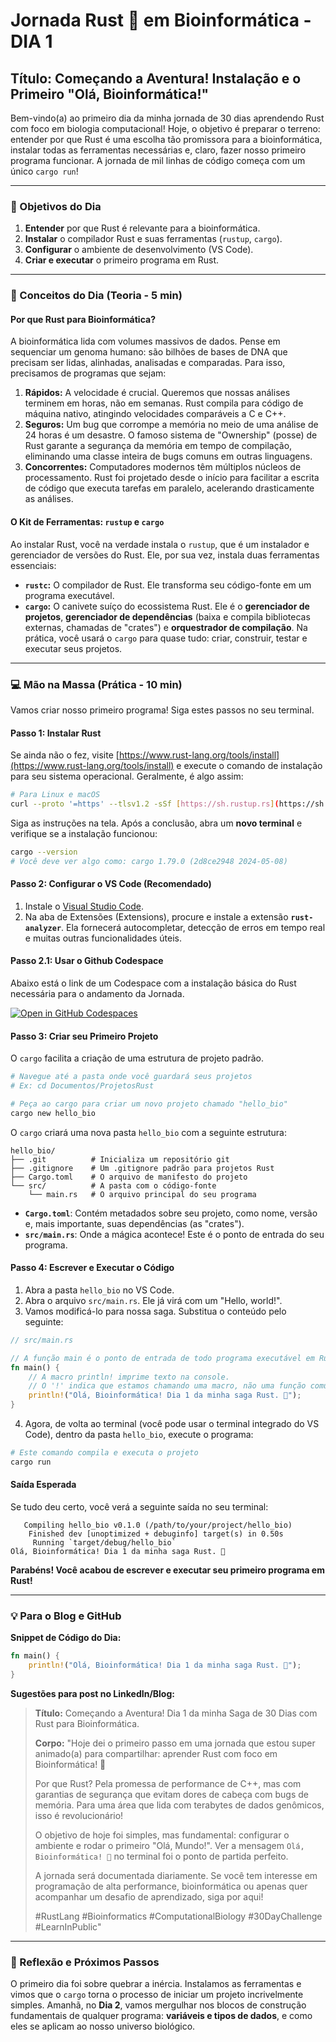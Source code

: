 # Jornada Rust 🦀 em Bioinformática - DIA 1

## Título: Começando a Aventura! Instalação e o Primeiro "Olá, Bioinformática!"

Bem-vindo(a) ao primeiro dia da minha jornada de 30 dias aprendendo Rust com foco em biologia computacional! Hoje, o objetivo é preparar o terreno: entender por que Rust é uma escolha tão promissora para a bioinformática, instalar todas as ferramentas necessárias e, claro, fazer nosso primeiro programa funcionar. A jornada de mil linhas de código começa com um único `cargo run`!

---

### 🎯 Objetivos do Dia

1.  **Entender** por que Rust é relevante para a bioinformática.
2.  **Instalar** o compilador Rust e suas ferramentas (`rustup`, `cargo`).
3.  **Configurar** o ambiente de desenvolvimento (VS Code).
4.  **Criar e executar** o primeiro programa em Rust.

---

### 🧠 Conceitos do Dia (Teoria - 5 min)

#### Por que Rust para Bioinformática?

A bioinformática lida com volumes massivos de dados. Pense em sequenciar um genoma humano: são bilhões de bases de DNA que precisam ser lidas, alinhadas, analisadas e comparadas. Para isso, precisamos de programas que sejam:

1.  **Rápidos:** A velocidade é crucial. Queremos que nossas análises terminem em horas, não em semanas. Rust compila para código de máquina nativo, atingindo velocidades comparáveis a C e C++.
2.  **Seguros:** Um bug que corrompe a memória no meio de uma análise de 24 horas é um desastre. O famoso sistema de "Ownership" (posse) de Rust garante a segurança da memória em tempo de compilação, eliminando uma classe inteira de bugs comuns em outras linguagens.
3.  **Concorrentes:** Computadores modernos têm múltiplos núcleos de processamento. Rust foi projetado desde o início para facilitar a escrita de código que executa tarefas em paralelo, acelerando drasticamente as análises.

#### O Kit de Ferramentas: `rustup` e `cargo`

Ao instalar Rust, você na verdade instala o `rustup`, que é um instalador e gerenciador de versões do Rust. Ele, por sua vez, instala duas ferramentas essenciais:

* **`rustc`:** O compilador de Rust. Ele transforma seu código-fonte em um programa executável.
* **`cargo`:** O canivete suíço do ecossistema Rust. Ele é o **gerenciador de projetos**, **gerenciador de dependências** (baixa e compila bibliotecas externas, chamadas de "crates") e **orquestrador de compilação**. Na prática, você usará o `cargo` para quase tudo: criar, construir, testar e executar seus projetos.

---

### 💻 Mão na Massa (Prática - 10 min)

Vamos criar nosso primeiro programa! Siga estes passos no seu terminal.

#### Passo 1: Instalar Rust

Se ainda não o fez, visite [https://www.rust-lang.org/tools/install](https://www.rust-lang.org/tools/install) e execute o comando de instalação para seu sistema operacional. Geralmente, é algo assim:

```bash
# Para Linux e macOS
curl --proto '=https' --tlsv1.2 -sSf [https://sh.rustup.rs](https://sh.rustup.rs) | sh
```

Siga as instruções na tela. Após a conclusão, abra um **novo terminal** e verifique se a instalação funcionou:

```bash
cargo --version
# Você deve ver algo como: cargo 1.79.0 (2d8ce2948 2024-05-08)
```

#### Passo 2: Configurar o VS Code (Recomendado)

1.  Instale o [Visual Studio Code](https://code.visualstudio.com/).
2.  Na aba de Extensões (Extensions), procure e instale a extensão **`rust-analyzer`**. Ela fornecerá autocompletar, detecção de erros em tempo real e muitas outras funcionalidades úteis.

#### Passo 2.1: Usar o Github Codespace
Abaixo está o link de um Codespace com a instalação básica do Rust necessária para o andamento da Jornada.

[![Open in GitHub Codespaces](https://github.com/codespaces/badge.svg)](https://github.com/codespaces/new/mlfalco-bioinfo/journey-rust-bio)

#### Passo 3: Criar seu Primeiro Projeto

O `cargo` facilita a criação de uma estrutura de projeto padrão.

```bash
# Navegue até a pasta onde você guardará seus projetos
# Ex: cd Documentos/ProjetosRust

# Peça ao cargo para criar um novo projeto chamado "hello_bio"
cargo new hello_bio
```

O `cargo` criará uma nova pasta `hello_bio` com a seguinte estrutura:

```
hello_bio/
├── .git          # Inicializa um repositório git
├── .gitignore    # Um .gitignore padrão para projetos Rust
├── Cargo.toml    # O arquivo de manifesto do projeto
└── src/          # A pasta com o código-fonte
    └── main.rs   # O arquivo principal do seu programa
```

* **`Cargo.toml`**: Contém metadados sobre seu projeto, como nome, versão e, mais importante, suas dependências (as "crates").
* **`src/main.rs`**: Onde a mágica acontece! Este é o ponto de entrada do seu programa.

#### Passo 4: Escrever e Executar o Código

1.  Abra a pasta `hello_bio` no VS Code.
2.  Abra o arquivo `src/main.rs`. Ele já virá com um "Hello, world!".
3.  Vamos modificá-lo para nossa saga. Substitua o conteúdo pelo seguinte:

```rust
// src/main.rs

// A função main é o ponto de entrada de todo programa executável em Rust.
fn main() {
    // A macro println! imprime texto na console.
    // O '!' indica que estamos chamando uma macro, não uma função comum.
    println!("Olá, Bioinformática! Dia 1 da minha saga Rust. 🦀");
}
```

4.  Agora, de volta ao terminal (você pode usar o terminal integrado do VS Code), dentro da pasta `hello_bio`, execute o programa:

```bash
# Este comando compila e executa o projeto
cargo run
```

#### Saída Esperada

Se tudo deu certo, você verá a seguinte saída no seu terminal:

```
   Compiling hello_bio v0.1.0 (/path/to/your/project/hello_bio)
    Finished dev [unoptimized + debuginfo] target(s) in 0.50s
     Running `target/debug/hello_bio`
Olá, Bioinformática! Dia 1 da minha saga Rust. 🦀
```

**Parabéns! Você acabou de escrever e executar seu primeiro programa em Rust!**

---

### 💡 Para o Blog e GitHub

**Snippet de Código do Dia:**

```rust
fn main() {
    println!("Olá, Bioinformática! Dia 1 da minha saga Rust. 🦀");
}
```

**Sugestões para post no LinkedIn/Blog:**

> **Título:** Começando a Aventura! Dia 1 da minha Saga de 30 Dias com Rust para Bioinformática.
>
> **Corpo:** "Hoje dei o primeiro passo em uma jornada que estou super animado(a) para compartilhar: aprender Rust com foco em Bioinformática! 🚀
>
> Por que Rust? Pela promessa de performance de C++, mas com garantias de segurança que evitam dores de cabeça com bugs de memória. Para uma área que lida com terabytes de dados genômicos, isso é revolucionário!
>
> O objetivo de hoje foi simples, mas fundamental: configurar o ambiente e rodar o primeiro "Olá, Mundo!". Ver a mensagem `Olá, Bioinformática! 🦀` no terminal foi o ponto de partida perfeito.
>
> A jornada será documentada diariamente. Se você tem interesse em programação de alta performance, bioinformática ou apenas quer acompanhar um desafio de aprendizado, siga por aqui!
>
> #RustLang #Bioinformatics #ComputationalBiology #30DayChallenge #LearnInPublic"

---

### 🤔 Reflexão e Próximos Passos

O primeiro dia foi sobre quebrar a inércia. Instalamos as ferramentas e vimos que o `cargo` torna o processo de iniciar um projeto incrivelmente simples. Amanhã, no **Dia 2**, vamos mergulhar nos blocos de construção fundamentais de qualquer programa: **variáveis e tipos de dados**, e como eles se aplicam ao nosso universo biológico.
